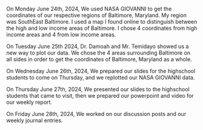 On Monday June 24th, 2024, We used NASA GIOVANNI to get the coordinates of our respective regions of Baltimore, Maryland. My region was SouthEast Baltimore. I used a map I found online to distinguish between the high and low income areas of Baltimore. I chose 4 coordinates from high income areas and 4 from low income areas.


On Tuesday June 25th 2024, Dr. Damoah and Mr. Temidayo showed us a new way to plot our data. We chose the 4 areas surrounding Baltimore on all sides in order to get the coordinates of Baltimore, Maryland as a whole.


On Wednesday June 26th, 2024, We prepared our slides for the highschool students to come on Thursday, and we replotted our NASA GIOVANNI data.


On Thursday June 27th, 2024, We presented our slides to the highschool students that came to visit, then we prepared our powerpoint and video for our weekly report.


On Friday June 28th, 2024, We worked on our discussion posts and our weekly journal entries. 
